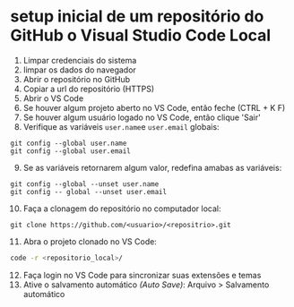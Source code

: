 # setup inicial de um repositório do GitHub o Visual Studio Code Local

1. Limpar credenciais do sistema
2. limpar os dados do navegador
3. Abrir o repositório no GitHub
4. Copiar a url do repositório (HTTPS)
5. Abrir o VS Code
6. Se houver algum projeto aberto no  VS Code, então feche (CTRL + K F)
7. Se houver algum usuário logado no VS Code, então clique 'Sair'
8. Verifique as variáveis `user.name`e `user.email` globais:
~~~git
git config --global user.name
git config --global user.email
~~~
9. Se as variáveis retornarem algum valor, redefina amabas as variáveis:
~~~git
git config --global --unset user.name
git config -- global --unset user.email
~~~
10. Faça a clonagem do repositório no computador local:
~~~git
git clone https://github.com/<usuario>/<repositrio>.git
~~~
11. Abra o projeto clonado no VS Code:
~~~bash
code -r <repositorio_local>/
~~~
12. Faça login no VS Code para sincronizar suas extensões e temas 
13. Ative o salvamento automático _(Auto Save)_: Arquivo > Salvamento automático